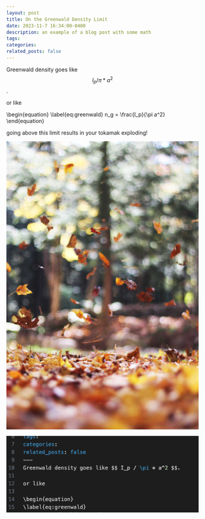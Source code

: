 ```yaml
---
layout: post
title: On the Greenwald Density Limit
date: 2023-11-7 16:34:00-0400
description: an example of a blog post with some math
tags: 
categories: 
related_posts: false
---
```

Greenwald density goes like $$ I_p / \pi * a^2 $$.

or like 

\begin{equation}
\label{eq:greenwald}
n_g = \frac{I_p}{\pi a^2}
\end{equation}

going above this limit results in your tokamak exploding!

![Alt text](../assets/img/2.jpg)


![Alt text](image.png)